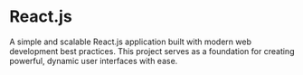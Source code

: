 # React.js
A simple and scalable React.js application built with modern web development best practices. This project serves as a foundation for creating powerful, dynamic user interfaces with ease.
